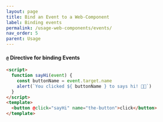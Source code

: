 ```yaml
---
layout: page
title: Bind an Event to a Web-Component
label: Binding events
permalink: /usage-web-components/events/
nav_order: 5
parent: Usage
---
```


#### `@` Directive for binding Events

```html
<script>
  function sayHi(event) {
    const buttonName = event.target.name
    alert(`You clicked ${ buttonName } to says hi! 👋🏼`)
  }
</script>
<template>
  <button @click="sayHi" name="the-button">click</button>
</template>
```
